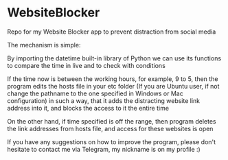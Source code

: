 # WebsiteBlocker

Repo for my Website Blocker app to prevent distraction from social media

The mechanism is simple: 

By importing the datetime built-in library of Python we can use its functions to compare the time in live and to check with conditions

If the time now is between the working hours, for example, 9 to 5, then the program edits the hosts file in your etc folder (If you are Ubuntu user, if not change the pathname to the one specified in Windows or Mac configuration) in such a way, that it adds the distracting website link address into it, and blocks the access to it the entire time

On the other hand, if time specified is off the range, then program deletes the link addresses from hosts file, and access for these websites is open 

If you have any suggestions on how to improve the program, please don't hesitate to contact me via Telegram, my nickname is on my profile :) 
